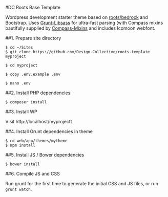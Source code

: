#DC Roots Base Template

Wordpress development starter theme based on [roots/bedrock](https://github.com/roots/bedrock) and Bootstrap. Uses [Grunt-Libsass](https://www.npmjs.com/package/grunt-libsass) for ultra-fast parsing (with Compass mixins bautifully supplied by [Compass-Mixins](https://github.com/Igosuki/compass-mixins) and includes Icomoon webfont.
 
##1. Prepare site directory

```
$ cd ~/Sites
$ git clone https://github.com/Design-Collective/roots-template myproject

$ cd myproject

$ copy .env.example .env

$ nano .env
```

##2. Install PHP dependencies

```
$ composer install
```

##3. Install WP

Visit http://localhost/myprojectt

##4. Install Grunt dependencies in theme

```
$ cd web/app/themes/mytheme
$ npm install
```

##5. Install JS / Bower dependencies

```
$ bower install
```

##6. Compile JS and CSS

Run grunt for the first time to generate the initial CSS and JS files, or run ```grunt watch```.